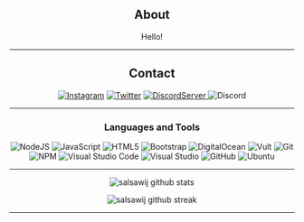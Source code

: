 <div align="center">
  
## About
Hello!

-------------------

## Contact
<a href="https://www.instagram.com/zstvn/">![Instagram](https://img.shields.io/badge/Miraaaa-%23E4405F.svg?style=for-the-badge&logo=Instagram&logoColor=white)</a> <a href="https://twitter.com/yoomiraaaa">![Twitter](https://img.shields.io/badge/Miraaaa-%231DA1F2.svg?style=for-the-badge&logo=Twitter&logoColor=white)</a> <a href="https://discord.io/miraaaa">![DiscordServer](https://img.shields.io/discord/587842272167723028?label=Discord%20Server&logo=Discord&colorB=5865F2&style=for-the-badge&logoColor=white)
</a> ![Discord](https://img.shields.io/badge/Miraaaa%238400-%237289DA.svg?style=for-the-badge&logo=discord&logoColor=white)

-------------------

### Languages and Tools  
![NodeJS](https://img.shields.io/badge/node.js-%2343853D.svg?style=for-the-badge&logo=node.js&logoColor=white) ![JavaScript](https://img.shields.io/badge/javascript-%23323330.svg?style=for-the-badge&logo=javascript&logoColor=%23F7DF1E) ![HTML5](https://img.shields.io/badge/html5-%23E34F26.svg?style=for-the-badge&logo=html5&logoColor=white) ![Bootstrap](https://img.shields.io/badge/bootstrap-%23563D7C.svg?style=for-the-badge&logo=bootstrap&logoColor=white) ![DigitalOcean](https://img.shields.io/badge/DigitalOcean-%230167ff.svg?style=for-the-badge&logo=digitalOcean&logoColor=white) ![Vult](https://img.shields.io/badge/vultr-%23039BE5.svg?style=for-the-badge&logo=vultr) ![Git](https://img.shields.io/badge/git-%23F05033.svg?style=for-the-badge&logo=git&logoColor=white) ![NPM](https://img.shields.io/badge/NPM-%23000000.svg?style=for-the-badge&logo=npm&logoColor=white) ![Visual Studio Code](https://img.shields.io/badge/VisualStudioCode-0078d7.svg?style=for-the-badge&logo=visual-studio-code&logoColor=white) ![Visual Studio](https://img.shields.io/badge/VisualStudio-5C2D91.svg?style=for-the-badge&logo=visual-studio&logoColor=white) ![GitHub](https://img.shields.io/badge/github-%23121011.svg?style=for-the-badge&logo=github&logoColor=white) ![Ubuntu](https://img.shields.io/badge/Ubuntu-E95420?style=for-the-badge&logo=ubuntu&logoColor=white)
  
-------------------
  
![salsawij github stats](https://github-readme-stats.vercel.app/api?username=salsawij&show_icons=true&theme=radical&count_private=true&include_all_commits=true)

![salsawij github streak](https://github-readme-streak-stats.herokuapp.com/?user=salsawij&theme=radical&include_all_commits=true&count_private=true)

 <div>

-----
